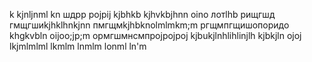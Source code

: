 k
kjnljnml
kn
шдрр
pojpij
kjbhkb
kjhvkbjhnn
oino
лотlhb
рищгшд
гмщгшиkjhklhnkjnn
пмгщмkjhbknolmlmkm;m
ргщмпгщишопоридо
khgkvbln
oijoo;jp;m
ормгшмнсмпрojpojpoj
kjbukjlnhlihlinjlh
kjbkjln
ojoj
lkjmlmlml
lkmlm
lnmlm
lonml
ln'm
